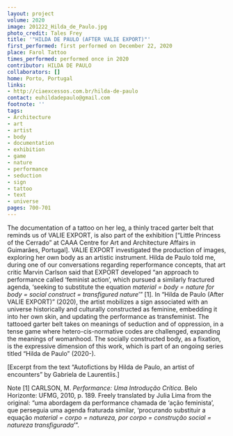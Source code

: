 ```yaml
---
layout: project
volume: 2020
image: 201222_Hilda_de_Paulo.jpg
photo_credit: Tales Frey
title: '"HILDA DE PAULO (AFTER VALIE EXPORT)"'
first_performed: first performed on December 22, 2020
place: Farol Tattoo
times_performed: performed once in 2020
contributor: HILDA DE PAULO
collaborators: []
home: Porto, Portugal
links:
- http://ciaexcessos.com.br/hilda-de-paulo
contact: euhildadepaulo@gmail.com
footnote: ''
tags:
- Architecture
- art
- artist
- body
- documentation
- exhibition
- game
- nature
- performance
- seduction
- sign
- tattoo
- text
- universe
pages: 700-701
---
```



The documentation of a tattoo on her leg, a thinly traced garter belt that reminds us of VALIE EXPORT, is also part of the exhibition [“Little Princess of the Cerrado” at CAAA Centre for Art and Architecture Affairs in Guimarães, Portugal]. VALIE EXPORT investigated the production of images, exploring her own body as an artistic instrument. Hilda de Paulo told me, during one of our conversations regarding reperformance concepts, that art critic Marvin Carlson said that EXPORT developed “an approach to performance called ‘feminist action’, which pursued a similarly fractured agenda, ‘seeking to substitute the equation *material = body = nature for body = social construct = transfigured nature*’” [1].
In “Hilda de Paulo (After VALIE EXPORT)” (2020), the artist mobilizes a sign associated with an universe historically and culturally constructed as feminine, embedding it into her own skin, and updating the performance as transfeminist. The tattooed garter belt takes on meanings of seduction and of oppression, in a tense game where hetero-cis-normative codes are challenged, expanding the meanings of womanhood. The socially constructed body, as a fixation, is the expressive dimension of this work, which is part of an ongoing series titled “Hilda de Paulo” (2020-).

[Excerpt from the text “Autofictions by Hilda de Paulo, an artist of encounters” by Gabriela de Laurentiis.]

Note
[1] CARLSON, M. *Performance: Uma Introdução Crítica*. Belo Horizonte: UFMG, 2010, p. 189. Freely translated by Julia Lima from the original: “uma abordagem da performance chamada de ‘ação feminista’, que perseguia uma agenda fraturada similar, ‘procurando substituir a equação *material = corpo = natureza, por corpo = construção social = natureza transfigurada*’”.

